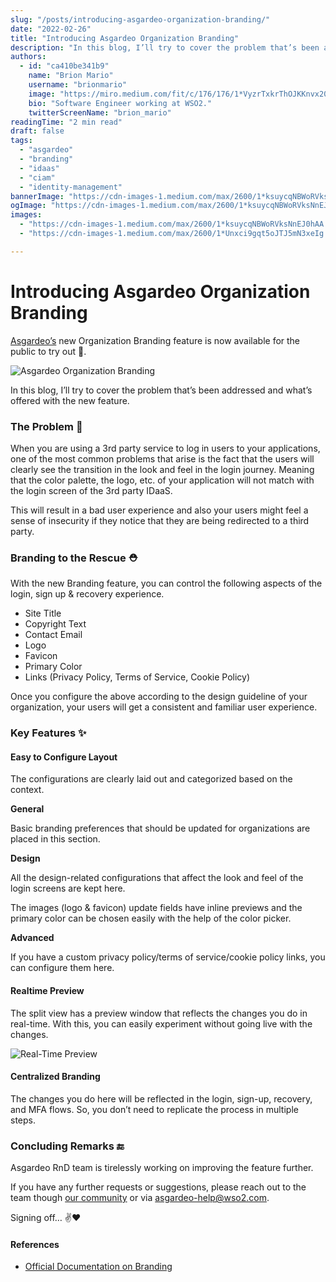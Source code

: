 ```yaml
---
slug: "/posts/introducing-asgardeo-organization-branding/"
date: "2022-02-26"
title: "Introducing Asgardeo Organization Branding"
description: "In this blog, I’ll try to cover the problem that’s been addressed and what’s offered with the new feature. When you are using a 3rd party service to log in users to your applications, one of the most…"
authors:
  - id: "ca410be341b9"
    name: "Brion Mario"
    username: "brionmario"
    image: "https://miro.medium.com/fit/c/176/176/1*VyzrTxkrThOJKKnvx20UTg.png"
    bio: "Software Engineer working at WSO2."
    twitterScreenName: "brion_mario"
readingTime: "2 min read"
draft: false
tags:
  - "asgardeo"
  - "branding"
  - "idaas"
  - "ciam"
  - "identity-management"
bannerImage: "https://cdn-images-1.medium.com/max/2600/1*ksuycqNBWoRVksNnEJ0hAA.png"
ogImage: "https://cdn-images-1.medium.com/max/2600/1*ksuycqNBWoRVksNnEJ0hAA.png"
images:
  - "https://cdn-images-1.medium.com/max/2600/1*ksuycqNBWoRVksNnEJ0hAA.png"
  - "https://cdn-images-1.medium.com/max/2600/1*Unxci9gqt5oJTJ5mN3xeIg.png"

---
```


# Introducing Asgardeo Organization Branding

[Asgardeo’s](https://wso2.com/asgardeo/) new Organization Branding feature is now available for the public to try out 🎉.

![Asgardeo Organization Branding](https://cdn-images-1.medium.com/max/800/1*ksuycqNBWoRVksNnEJ0hAA.png)

In this blog, I’ll try to cover the problem that’s been addressed and what’s offered with the new feature.

### The Problem 🤔

When you are using a 3rd party service to log in users to your applications, one of the most common problems that arise is the fact that the users will clearly see the transition in the look and feel in the login journey. Meaning that the color palette, the logo, etc. of your application will not match with the login screen of the 3rd party IDaaS.

This will result in a bad user experience and also your users might feel a sense of insecurity if they notice that they are being redirected to a third party.

### Branding to the Rescue ⛑

With the new Branding feature, you can control the following aspects of the login, sign up & recovery experience.

*   Site Title
*   Copyright Text
*   Contact Email
*   Logo
*   Favicon
*   Primary Color
*   Links (Privacy Policy, Terms of Service, Cookie Policy)

Once you configure the above according to the design guideline of your organization, your users will get a consistent and familiar user experience.

### Key Features ✨

#### Easy to Configure Layout

The configurations are clearly laid out and categorized based on the context.

**General**

Basic branding preferences that should be updated for organizations are placed in this section.

**Design**

All the design-related configurations that affect the look and feel of the login screens are kept here.

The images (logo & favicon) update fields have inline previews and the primary color can be chosen easily with the help of the color picker.

**Advanced**

If you have a custom privacy policy/terms of service/cookie policy links, you can configure them here.

#### Realtime Preview

The split view has a preview window that reflects the changes you do in real-time. With this, you can easily experiment without going live with the changes.

![Real-Time Preview](https://cdn-images-1.medium.com/max/800/1*Unxci9gqt5oJTJ5mN3xeIg.png)

#### Centralized Branding

The changes you do here will be reflected in the login, sign-up, recovery, and MFA flows. So, you don’t need to replicate the process in multiple steps.

### Concluding Remarks 🔚

Asgardeo RnD team is tirelessly working on improving the feature further.

If you have any further requests or suggestions, please reach out to the team though [our community](https://iam4devs.wso2.com/asgardeo-1) or via [asgardeo-help@wso2.com](mailto:asgardeo-help@wso2.com).

Signing off… ✌️❤️

#### References

*   [Official Documentation on Branding](https://wso2.com/asgardeo/docs/guides/branding)
